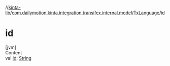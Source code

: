 //[kinta-lib](../../../index.md)/[com.dailymotion.kinta.integration.transifex.internal.model](../index.md)/[TxLanguage](index.md)/[id](id.md)



# id  
[jvm]  
Content  
val [id](id.md): [String](https://kotlinlang.org/api/latest/jvm/stdlib/kotlin/-string/index.html)  



